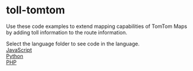 # toll-tomtom

Use these code examples to extend mapping capabilities of TomTom Maps by adding toll information to the route information.

Select the language folder to see code in the language. \
[JavaScript](https://github.com/mapup/toll-mapbox/tree/main/javascript) \
[Python](https://github.com/mapup/toll-mapbox/tree/main/python) \
[PHP](https://github.com/mapup/toll-mapbox/tree/main/php)


